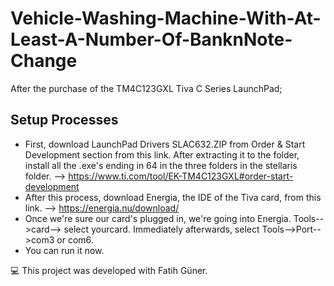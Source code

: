 # Vehicle-Washing-Machine-With-At-Least-A-Number-Of-BanknNote-Change

After the purchase of the TM4C123GXL Tiva C Series LaunchPad;
## Setup Processes

* First, download LaunchPad Drivers SLAC632.ZIP from Order & Start Development section from this link. After extracting it to the folder, install all the .exe's ending in 64 in the three folders in the stellaris folder. --> https://www.ti.com/tool/EK-TM4C123GXL#order-start-development
* After this process, download Energia, the IDE of the Tiva card, from this link. --> https://energia.nu/download/
* Once we're sure our card's plugged in, we're going into Energia. Tools-->card--> select yourcard. Immediately afterwards, select Tools-->Port-->com3 or com6.
* You can run it now.

💻 This project was developed with Fatih Güner.
